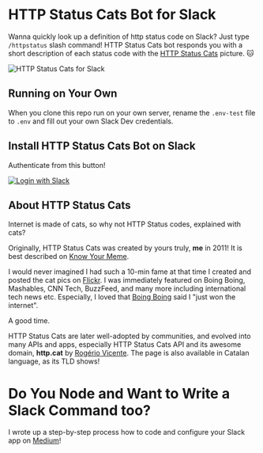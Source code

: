 # HTTP Status Cats Bot for Slack

Wanna quickly look up a definition of http status code on Slack? Just type `/httpstatus` slash command! HTTP Status Cats bot responds you with a short description of each status code with the [HTTP Status Cats](https://http.cat/) picture. 🐱

![HTTP Status Cats for Slack](https://github.com/girliemac/slack-httpstatuscats/blob/master/public/images/slack-httpstatuscats.gif)

## Running on Your Own

When you clone this repo run on your own server, rename the `.env-test` file to `.env` and fill out your own Slack Dev credentials.

## Install HTTP Status Cats Bot on Slack

Authenticate from this button!

[![Login with Slack](https://platform.slack-edge.com/img/add_to_slack@2x.png)](https://slack.com/oauth/authorize?scope=commands+team%3Aread&client_id=54308870179.89146186500)


## About HTTP Status Cats

Internet is made of cats, so why not HTTP Status codes, explained with cats?

Originally, HTTP Status Cats was created by yours truly, **me** in 2011!
It is best described on [Know Your Meme](http://knowyourmeme.com/memes/http-status-cats).

I would never imagined I had such a 10-min fame at that time I created and posted the cat pics on [Flickr](https://www.flickr.com/photos/girliemac/sets/72157628409467125/). I was immediately featured on Boing Boing, Mashables, CNN Tech, BuzzFeed, and many more including international tech news etc. Especially, I loved that [Boing Boing](http://boingboing.net/2011/12/14/http-status-cats-by-girliemac.html) said I "just won the internet".

A good time.

HTTP Status Cats are later well-adopted by communities, and evolved into many APIs and apps, especially HTTP Status Cats API and its awesome domain, **http.cat** by [Rogério Vicente](https://twitter.com/rogeriopvl). The page is also available in Catalan language, as its TLD shows!

# Do You Node and Want to Write a Slack Command too?

I wrote up a step-by-step process how to code and configure your Slack app on [Medium](https://medium.com/@girlie_mac/creating-a-slack-command-bot-from-scratch-with-node-js-distribute-it-25cf81f51040#.d4a7ice1s)!

